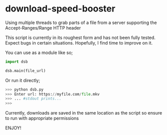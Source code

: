 # download-speed-booster
Using multiple threads to grab parts of a file from a server supporting the Accept-Ranges/Range HTTP header

This script is currently in its roughest form and has not been fully tested. Expect bugs in certain situations. Hopefully, I find time to improve on it.

You can use as a module like so;

```python
import dsb

dsb.main(file_url)
```

Or run it directly;

```python
>>> python dsb.py
>>> Enter url: https://myfile.com/file.mkv
>>> ... #stdout prints...
>>>
```

Currently, downloads are saved in the same location as the script so ensure to run with appropriate permissions

ENJOY!
